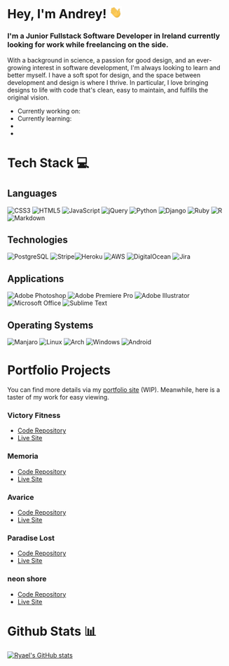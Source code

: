 # Hey, I'm Andrey! <img src="https://github.com/ryael/ryael/blob/master/assets/Hi.gif" width="29px">

### I'm a Junior Fullstack Software Developer in Ireland currently looking for work while freelancing on the side.

With a background in science, a passion for good design, and an ever-growing interest in software development, I'm always looking to learn and better myself. I have a soft spot for design, and the space between development and design is where I thrive. In particular, I love bringing designs to life with code that's clean, easy to maintain, and fulfills the original vision.

- Currently working on:
- Currently learning:
-
-

# Tech Stack 💻

## Languages

![CSS3](https://img.shields.io/badge/CSS3-%231572B6.svg?&style=flat&logo=css3&logoColor=white) ![HTML5](https://img.shields.io/badge/HTML5-%23E34F26.svg?style=flat&logo=html5&logoColor=white) ![JavaScript](https://img.shields.io/badge/JavaScript-%23323330.svg?style=flat&logo=javascript&logoColor=%23F7DF1E) ![jQuery](https://img.shields.io/badge/jQuery-%230769AD.svg?style=flat&logo=jquery&logoColor=white) ![Python](https://img.shields.io/badge/Python-3670A0?style=flat&logo=python&logoColor=ffdd54) ![Django](https://img.shields.io/badge/Django-%23092E20.svg?style=flat&logo=django&logoColor=white) ![Ruby](https://img.shields.io/badge/Ruby-%23CC342D.svg?style=flat&logo=ruby&logoColor=white) ![R](https://img.shields.io/badge/R-276DC3?style=flat&logo=r&logoColor=white) ![Markdown](https://img.shields.io/badge/Markdown-%23000000.svg?style=flat&logo=markdown&logoColor=white)

## Technologies

![PostgreSQL](https://img.shields.io/badge/PostgreSQL-%23316192.svg?&style=flat&logo=Postgresql&logoColor=white) ![Stripe](https://img.shields.io/badge/Stripe-626CD9?style=flat&logo=Stripe&logoColor=white)![Heroku](https://img.shields.io/badge/Heroku-%23430098.svg?style=flat&logo=heroku&logoColor=white) ![AWS](https://img.shields.io/badge/AWS-%23FF9900.svg?style=flat&logo=amazon-aws&logoColor=white) ![DigitalOcean](https://img.shields.io/badge/Digital_Ocean-0080FF?style=flat&logo=DigitalOcean&logoColor=white) ![Jira](https://img.shields.io/badge/Jira-%230A0FFF.svg?style=flat&logo=jira&logoColor=white) 

## Applications

![Adobe Photoshop](https://img.shields.io/badge/Adobe%20Photoshop-%2331A8FF.svg?style=flat&logo=adobe%20photoshop&logoColor=white) ![Adobe Premiere Pro](https://img.shields.io/badge/Adobe%20Premiere%20Pro-9999FF.svg?style=flat&logo=Adobe%20Premiere%20Pro&logoColor=white) ![Adobe Illustrator](https://img.shields.io/badge/Adobe%20Illustrator-%23FF9A00.svg?style=flat&logo=adobe%20illustrator&logoColor=white) ![Microsoft Office](https://img.shields.io/badge/Microsoft_Office-D83B01?style=flat&logo=microsoft-office&logoColor=white) ![Sublime Text](https://img.shields.io/badge/Sublime_Text-%23575757.svg?style=flat&logo=sublime-text&logoColor=important)

## Operating Systems

![Manjaro](https://img.shields.io/badge/Manjaro-35BF5C?style=flat&logo=Manjaro&logoColor=white) ![Linux](https://img.shields.io/badge/Linux-FCC624?style=flat&logo=linux&logoColor=black) ![Arch](https://img.shields.io/badge/Arch%20Linux-1793D1?logo=arch-linux&logoColor=fff&style=flat) ![Windows](https://img.shields.io/badge/Windows-0078D6?style=flat&logo=windows&logoColor=white) ![Android](https://img.shields.io/badge/Android-3DDC84?style=flat&logo=android&logoColor=white)

# Portfolio Projects

You can find more details via my [portfolio site]() (WIP). Meanwhile, here is a taster of my work for easy viewing.

### Victory Fitness

* [Code Repository](https://github.com/Ryael/victory-fitness)
* [Live Site](https://ryael.github.io/victory-fitness/)

### Memoria

* [Code Repository](https://github.com/Ryael/memoria)
* [Live Site](https://ryael.github.io/memoria/)

### Avarice

* [Code Repository](https://github.com/Ryael/avarice)
* [Live Site](https://avarice-txt.herokuapp.com/)

### Paradise Lost

* [Code Repository](https://github.com/Ryael/paradise-lost)
* [Live Site](https://paradise-lost-app.herokuapp.com/)

### neon shore

* [Code Repository](https://github.com/Ryael/neon-shore)
* [Live Site](https://neon-shore-a156870f9760.herokuapp.com/)

# Github Stats 📊

[![Ryael's GitHub stats](https://github-readme-stats.vercel.app/api?username=ryael&theme=dracula)](https://github.com/anuraghazra/github-readme-stats)
